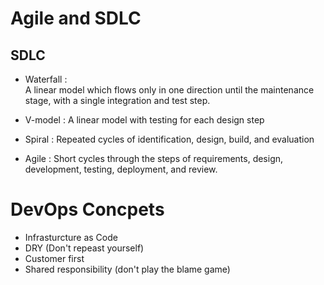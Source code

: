 # Agile and SDLC

## SDLC 

* Waterfall :  
A linear model which flows only in one direction until the maintenance stage, with a single integration and test step.

*  V-model : 
A linear model with testing for each design step

*  Spiral : 
Repeated cycles of identification, design, build, and evaluation

* Agile : 
Short cycles through the steps of requirements, design, development, testing, deployment, and review.


# DevOps Concpets 

* Infrasturcture as Code
* DRY (Don't repeast yourself)
* Customer first
* Shared responsibility (don't play the blame game)

